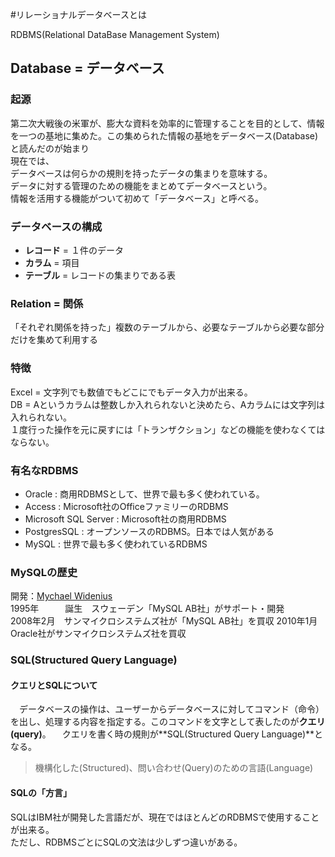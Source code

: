 #リレーショナルデータベースとは

RDBMS(Relational DataBase Management System)

## Database = データベース
### 起源
 第二次大戦後の米軍が、膨大な資料を効率的に管理することを目的として、情報を一つの基地に集めた。この集められた情報の基地をデータベース(Database)と読んだのが始まり  
現在では、  
 データベースは何らかの規則を持ったデータの集まりを意味する。  
 データに対する管理のための機能をまとめてデータベースという。  
 情報を活用する機能がついて初めて「データベース」と呼べる。  

### データベースの構成  
- **レコード** = １件のデータ   
- **カラム** = 項目
- **テーブル** = レコードの集まりである表

### Relation = 関係
「それぞれ関係を持った」複数のテーブルから、必要なテーブルから必要な部分だけを集めて利用する  


### 特徴
Excel = 文字列でも数値でもどこにでもデータ入力が出来る。  
DB = Aというカラムは整数しか入れられないと決めたら、Aカラムには文字列は入れられない。  
１度行った操作を元に戻すには「トランザクション」などの機能を使わなくてはならない。

### 有名なRDBMS
- Oracle : 商用RDBMSとして、世界で最も多く使われている。
- Access : Microsoft社のOfficeファミリーのRDBMS
- Microsoft SQL Server : Microsoft社の商用RDBMS
- PostgresSQL : オープンソースのRDBMS。日本では人気がある
- MySQL : 世界で最も多く使われているRDBMS

### MySQLの歴史
開発：[Mychael Widenius](http://en.wikipedia.org/wiki/Michael_Widenius)  
1995年　　　誕生　スウェーデン「MySQL AB社」がサポート・開発  
2008年2月　サンマイクロシステムズ社が「MySQL AB社」を買収
2010年1月　Oracle社がサンマイクロシステムズ社を買収  

### SQL(Structured Query Language)
#### クエリとSQLについて
　データベースの操作は、ユーザーからデータベースに対してコマンド（命令）を出し、処理する内容を指定する。このコマンドを文字として表したのが**クエリ(query)**。
　クエリを書く時の規則が**SQL(Structured Query Language)**となる。
>機構化した(Structured)、問い合わせ(Query)のための言語(Language)
#### SQLの「方言」
SQLはIBM社が開発した言語だが、現在ではほとんどのRDBMSで使用することが出来る。  
ただし、RDBMSごとにSQLの文法は少しずつ違いがある。

